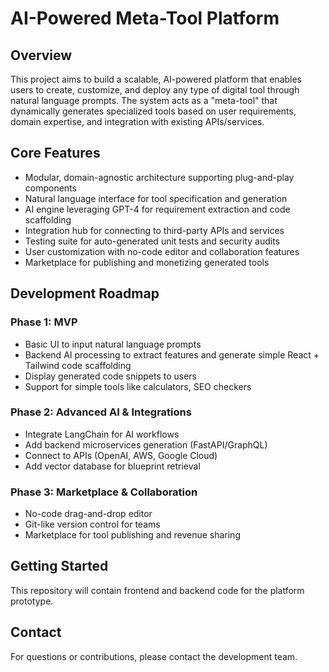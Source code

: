 # AI-Powered Meta-Tool Platform

## Overview

This project aims to build a scalable, AI-powered platform that enables users to create, customize, and deploy any type of digital tool through natural language prompts. The system acts as a "meta-tool" that dynamically generates specialized tools based on user requirements, domain expertise, and integration with existing APIs/services.

## Core Features

- Modular, domain-agnostic architecture supporting plug-and-play components
- Natural language interface for tool specification and generation
- AI engine leveraging GPT-4 for requirement extraction and code scaffolding
- Integration hub for connecting to third-party APIs and services
- Testing suite for auto-generated unit tests and security audits
- User customization with no-code editor and collaboration features
- Marketplace for publishing and monetizing generated tools

## Development Roadmap

### Phase 1: MVP

- Basic UI to input natural language prompts
- Backend AI processing to extract features and generate simple React + Tailwind code scaffolding
- Display generated code snippets to users
- Support for simple tools like calculators, SEO checkers

### Phase 2: Advanced AI & Integrations

- Integrate LangChain for AI workflows
- Add backend microservices generation (FastAPI/GraphQL)
- Connect to APIs (OpenAI, AWS, Google Cloud)
- Add vector database for blueprint retrieval

### Phase 3: Marketplace & Collaboration

- No-code drag-and-drop editor
- Git-like version control for teams
- Marketplace for tool publishing and revenue sharing

## Getting Started

This repository will contain frontend and backend code for the platform prototype.

## Contact

For questions or contributions, please contact the development team.
